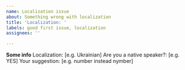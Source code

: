 ```yaml
---
name: Localization issue
about: Something wrong with localization
title: 'Localization: '
labels: good first issue, localization
assignees: ''

---
```


**Some info**
Localization: [e.g. Ukrainian]
Are you a native speaker?: [e.g. YES]
Your suggestion: [e.g. number instead nymber]
